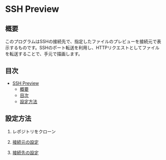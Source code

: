 # SSH Preview 
## 概要
このプログラムはSSHの接続先で、指定したファイルのプレビューを接続元で表示するものです。SSHのポート転送を利用し、HTTPリクエストとしてファイルを転送することで、手元で描画します。

## 目次
<!-- TOC -->

- [SSH Preview](#ssh-preview)
    - [概要](#概要)
    - [目次](#目次)
    - [設定方法](#設定方法)

<!-- /TOC -->

## 設定方法
1. レポジトリをクローン

2. [接続元の設定](server)

3. [接続先の設定](client)
